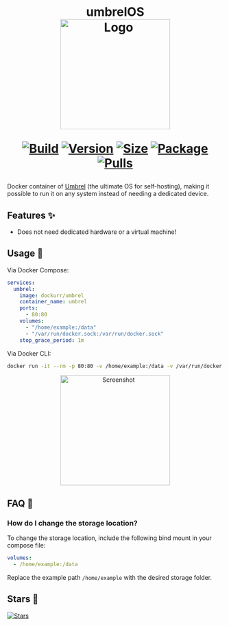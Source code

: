 <h1 align="center">umbrelOS<br />
<div align="center">
<a href="https://github.com/dockur/umbrel"><img src="https://raw.githubusercontent.com/dockur/umbrel/master/.github/header.png" title="Logo" style="max-width:100%;" width="256" /></a>
</div>
<div align="center">

[![Build]][build_url]
[![Version]][tag_url]
[![Size]][tag_url]
[![Package]][pkg_url]
[![Pulls]][hub_url]

</div></h1>

Docker container of [Umbrel](https://umbrel.com/umbrelos) (the ultimate OS for self-hosting), making it possible to run it on any system instead of needing a dedicated device.

## Features ✨

* Does not need dedicated hardware or a virtual machine!

## Usage  🐳

Via Docker Compose:

```yaml
services:
  umbrel:
    image: dockurr/umbrel
    container_name: umbrel
    ports:
      - 80:80
    volumes:
      - "/home/example:/data"
      - "/var/run/docker.sock:/var/run/docker.sock"
    stop_grace_period: 1m
```

Via Docker CLI:

```bash
docker run -it --rm -p 80:80 -v /home/example:/data -v /var/run/docker.sock:/var/run/docker.sock --stop-timeout 60 dockurr/umbrel
```

<div align="center">
<a href="https://github.com/dockur/umbrel"><img src="https://raw.githubusercontent.com/dockur/umbrel/master/.github/screen.png" title="Screenshot" style="max-width:100%;" width="256" /></a>
</div>

## FAQ 💬

### How do I change the storage location?

  To change the storage location, include the following bind mount in your compose file:

  ```yaml
  volumes:
    - /home/example:/data
  ```

  Replace the example path `/home/example` with the desired storage folder.

## Stars 🌟
[![Stars](https://starchart.cc/dockur/umbrel.svg?variant=adaptive)](https://starchart.cc/dockur/umbrel)

[build_url]: https://github.com/dockur/umbrel/
[hub_url]: https://hub.docker.com/r/dockurr/umbrel
[tag_url]: https://hub.docker.com/r/dockurr/umbrel/tags
[pkg_url]: https://github.com/dockur/umbrel/pkgs/container/umbrel

[Build]: https://github.com/dockur/umbrel/actions/workflows/build.yml/badge.svg
[Size]: https://img.shields.io/docker/image-size/dockurr/umbrel/latest?color=066da5&label=size
[Pulls]: https://img.shields.io/docker/pulls/dockurr/umbrel.svg?style=flat&label=pulls&logo=docker
[Version]: https://img.shields.io/docker/v/dockurr/umbrel/latest?arch=amd64&sort=semver&color=066da5
[Package]:https://img.shields.io/badge/dynamic/json?url=https%3A%2F%2Fipitio.github.io%2Fbackage%2Fdockur%2Fumbrel%2Fumbrel.json&query=%24.downloads&logo=github&style=flat&color=066da5&label=pulls
